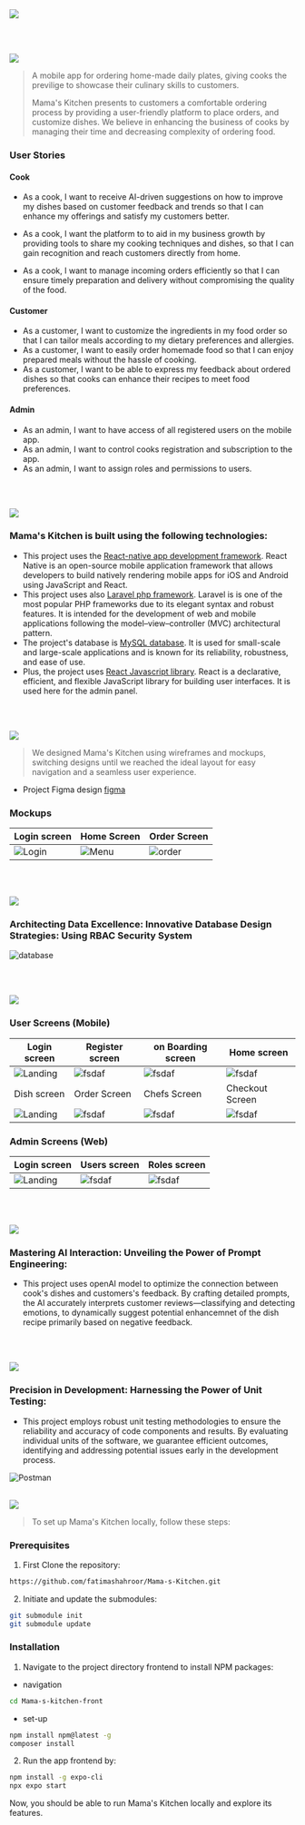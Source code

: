 <img src="./readme/title1.svg"/>

<br><br>

<!-- project philosophy -->
<img src="./readme/title2.svg"/>

> A mobile app for ordering home-made daily plates, giving cooks the previlige to showcase their culinary skills to customers.
>
> Mama's Kitchen presents to customers a comfortable ordering process by providing a user-friendly platform to place orders, and customize dishes. We believe in enhancing the business of cooks by managing their time and decreasing complexity of ordering food.

### User Stories
#### Cook
- As a cook, I want to receive AI-driven suggestions on how to improve my dishes based on customer feedback and trends so that I can enhance my offerings and satisfy my customers better.

- As a cook, I want the platform to to aid in my business growth by providing tools to share my cooking techniques and dishes, so that I can gain recognition and reach customers directly from home.

- As a cook, I want to manage incoming orders efficiently so that I can ensure timely preparation and delivery without compromising the quality of the food.

#### Customer
- As a customer, I want to customize the ingredients in my food order so that I can tailor meals according to my dietary preferences and allergies.
- As a customer, I want to easily order homemade food so that I can enjoy prepared meals without the hassle of cooking.
- As a customer, I want to be able to express my feedback about ordered dishes so that cooks can enhance their recipes to meet food preferences.

#### Admin
- As an admin, I want to have access of all registered users on the mobile app.
- As an admin, I want to control cooks registration and subscription to the app.
- As an admin, I want to assign roles and permissions to users.

<br><br>
<!-- Tech stack -->
<img src="./readme/title3.svg"/>

###  Mama's Kitchen is built using the following technologies:

- This project uses the [React-native app development framework](https://reactnative.dev/). React Native is an open-source mobile application framework that allows developers to build natively rendering mobile apps for iOS and Android using JavaScript and React. 
- This project uses also [Laravel php framework](https://laravel.com/). Laravel is is one of the most popular PHP frameworks due to its elegant syntax and robust features. It is intended for the development of web and mobile applications following the model–view–controller (MVC) architectural pattern. 
- The project's database is [MySQL database](https://www.mysql.com/). It is used for small-scale and large-scale applications and is known for its reliability, robustness, and ease of use.
- Plus, the project uses [React Javascript library](https://react.dev/). React is a declarative, efficient, and flexible JavaScript library for building user interfaces. It is used here for the admin panel.

<br><br>
<!-- UI UX -->
<img src="./readme/title4.svg"/>


> We designed Mama's Kitchen using wireframes and mockups, switching designs until we reached the ideal layout for easy navigation and a seamless user experience.

- Project Figma design [figma](https://www.figma.com/design/m9J4xemV4ZGRN1sSLjAc5L/Final-Project?node-id=0-1&node-type=canvas&t=M5OrSlEXo0UKlDuC-0)


### Mockups
| Login screen  | Home Screen | Order Screen |
| ---| ---| ---|
| ![Login](./readme/demo/login.png) | ![Menu](./readme/demo/landing.png) | ![order](./readme/demo/orders.png) |

<br><br>

<!-- Database Design -->
<img src="./readme/title5.svg"/>

###  Architecting Data Excellence: Innovative Database Design Strategies: Using RBAC Security System

![database](./readme/demo/image.png)

<br><br>


<!-- Implementation -->
<img src="./readme/title6.svg"/>


### User Screens (Mobile)
| Login screen  | Register screen | on Boarding screen | Home screen |
| ---| ---| ---| ---|
| ![Landing](./readme/demo/login.png) | ![fsdaf](./readme/demo/signup.png) | ![fsdaf](./readme/demo/onBoarding.png) | ![fsdaf](./readme/demo/landing.png) |
| Dish screen  | Order Screen | Chefs Screen | Checkout Screen |
| ![Landing](./readme/demo/dish.png) | ![fsdaf](./readme/demo/orders.png) | ![fsdaf](./readme/demo/chefs.png) | ![fsdaf](./readme/demo/cart.png) |

### Admin Screens (Web)
| Login screen  | Users screen |  Roles screen |
| ---| ---| ---|
| ![Landing](./readme/demo/loginA.png) | ![fsdaf](./readme/demo/users.png) | ![fsdaf](./readme/demo/roles.png) |

<br><br>


<!-- Prompt Engineering -->
<img src="./readme/title7.svg"/>

###  Mastering AI Interaction: Unveiling the Power of Prompt Engineering:

- This project uses openAI model to optimize the connection between cook's dishes and customers's feedback. By crafting detailed prompts, the AI accurately interprets customer reviews—classifying and detecting emotions, to dynamically suggest potential enhancemnet of the dish recipe primarily based on negative feedback.

<br><br>

<!-- Unit Testing -->
<img src="./readme/title9.svg"/>

###  Precision in Development: Harnessing the Power of Unit Testing:

- This project employs robust unit testing methodologies to ensure the reliability and accuracy of code components and results. By evaluating individual units of the software, we guarantee efficient outcomes, identifying and addressing potential issues early in the development process.

![Postman](./readme/demo/unitTesting.png)
<br><br>


<!-- How to run -->
<img src="./readme/title10.svg"/>

> To set up Mama's Kitchen locally, follow these steps:

### Prerequisites

1. First Clone the repository: 
```sh
https://github.com/fatimashahroor/Mama-s-Kitchen.git
```
2. Initiate and update the submodules:
```sh
git submodule init
git submodule update
```


### Installation

1. Navigate to the project directory frontend to install NPM packages: 
* navigation
```sh
cd Mama-s-kitchen-front
```
* set-up
```sh
npm install npm@latest -g
composer install
```
2. Run the app frontend by:
```sh
npm install -g expo-cli
npx expo start
```

Now, you should be able to run Mama's Kitchen locally and explore its features.